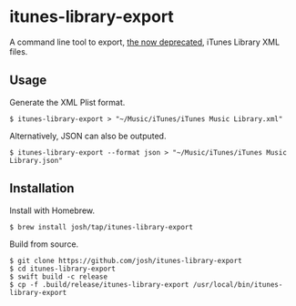 # itunes-library-export

A command line tool to export, [the now deprecated](https://www.theverge.com/2019/10/7/20903391/apple-macos-catalina-itunes-dj-software-breaks-xml-file-support-removal-update), iTunes Library XML files.

## Usage

Generate the XML Plist format.

```
$ itunes-library-export > "~/Music/iTunes/iTunes Music Library.xml"
```

Alternatively, JSON can also be outputed.

```
$ itunes-library-export --format json > "~/Music/iTunes/iTunes Music Library.json"
```

## Installation

Install with Homebrew.

```
$ brew install josh/tap/itunes-library-export
```

Build from source.

```
$ git clone https://github.com/josh/itunes-library-export
$ cd itunes-library-export
$ swift build -c release
$ cp -f .build/release/itunes-library-export /usr/local/bin/itunes-library-export
```
